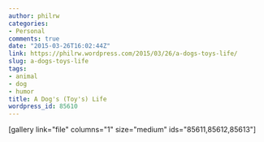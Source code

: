```yaml
---
author: philrw
categories:
- Personal
comments: true
date: "2015-03-26T16:02:44Z"
link: https://philrw.wordpress.com/2015/03/26/a-dogs-toys-life/
slug: a-dogs-toys-life
tags:
- animal
- dog
- humor
title: A Dog's (Toy's) Life
wordpress_id: 85610
---
```


[gallery link="file" columns="1" size="medium" ids="85611,85612,85613"]


